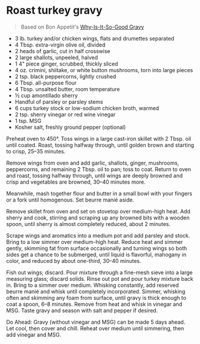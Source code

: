# Roast turkey gravy

> Based on Bon Appetit's [Why-Is-It-So-Good Gravy](https://www.bonappetit.com/recipe/why-is-it-so-good-gravy)

- 3 lb. turkey and/or chicken wings, flats and drumettes separated
- 4 Tbsp. extra-virgin olive oil, divided
- 2 heads of garlic, cut in half crosswise
- 2 large shallots, unpeeled, halved
- 1 4" piece ginger, scrubbed, thickly sliced
- 4 oz. crimini, shiitake, or white button mushrooms, torn into large pieces
- 2 tsp. black peppercorns, lightly crushed
- 6 Tbsp. all-purpose flour
- 4 Tbsp. unsalted butter, room temperature
- ½ cup amontillado sherry
- Handful of parsley or parsley stems
- 6 cups turkey stock or low-sodium chicken broth, warmed
- 2 tsp. sherry vinegar or red wine vinegar
- 1 tsp. MSG
- Kosher salt, freshly ground pepper (optional)

Preheat oven to 450°. Toss wings in a large cast-iron skillet with 2 Tbsp. oil until coated. Roast, tossing halfway through, until golden brown and starting to crisp, 25–35 minutes.

Remove wings from oven and add garlic, shallots, ginger, mushrooms, peppercorns, and remaining 2 Tbsp. oil to pan; toss to coat. Return to oven and roast, tossing halfway through, until wings are deeply browned and crisp and vegetables are browned, 30–40 minutes more.

Meanwhile, mash together flour and butter in a small bowl with your fingers or a fork until homogenous. Set beurre manié aside.

Remove skillet from oven and set on stovetop over medium-high heat. Add sherry and cook, stirring and scraping up any browned bits with a wooden spoon, until sherry is almost completely reduced, about 2 minutes.

Scrape wings and aromatics into a medium pot and add parsley and stock. Bring to a low simmer over medium-high heat. Reduce heat and simmer gently, skimming fat from surface occasionally and turning wings so both sides get a chance to be submerged, until liquid is flavorful, mahogany in color, and reduced by about one-third, 30–40 minutes.

Fish out wings; discard. Pour mixture through a fine-mesh sieve into a large measuring glass; discard solids. Rinse out pot and pour turkey mixture back in. Bring to a simmer over medium. Whisking constantly, add reserved beurre manié and whisk until completely incorporated. Simmer, whisking often and skimming any foam from surface, until gravy is thick enough to coat a spoon, 6–8 minutes. Remove from heat and whisk in vinegar and MSG. Taste gravy and season with salt and pepper if desired.

Do Ahead: Gravy (without vinegar and MSG) can be made 5 days ahead. Let cool, then cover and chill. Reheat over medium until simmering, then add vinegar and MSG.
